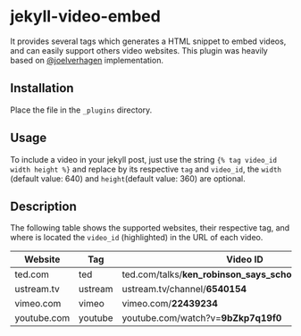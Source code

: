 # jekyll-video-embed

It provides several tags which generates a HTML snippet to embed videos, and can easily support others video websites. This plugin was heavily based on [@joelverhagen](https://gist.github.com/joelverhagen/1805814) implementation.

## Installation
Place the file in the `_plugins` directory.

## Usage
To include a video in your jekyll post, just use the string `{% tag video_id width height %}` and replace by its respective `tag` and `video_id`, the `width` (default value: 640) and `height`(default value: 360) are optional.

## Description
The following table shows the supported websites, their respective tag, and where is located the `video_id` (highlighted) in the URL of each video.

|    Website  |   Tag   |  Video ID                                                   |
|-------------|---------|-------------------------------------------------------------|
| ted.com     | ted     | ted.com/talks/**ken_robinson_says_schools_kill_creativity** |
| ustream.tv  | ustream | ustream.tv/channel/**6540154**                              |
| vimeo.com   | vimeo   | vimeo.com/**22439234**                                      |
| youtube.com | youtube | youtube.com/watch?v=**9bZkp7q19f0**                         |
